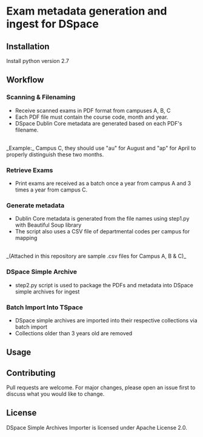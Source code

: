 # Exam metadata generation and ingest for DSpace

## Installation

Install python version 2.7

## Workflow

### Scanning & Filenaming

* Receive scanned exams in PDF format from campuses A, B, C
* Each PDF file must contain the course code, month and year.
* DSpace Dublin Core metadata are generated based on each PDF's filename. 
<br>
_Example:_ 
Campus C, they should use "au" for August and "ap" for April to properly distinguish these two months. 

### Retrieve Exams
* Print exams are received as a batch once a year from campus A and 3 times a year from campus C. 

### Generate metadata 
* Dublin Core metadata is generated from the file names using step1.py with Beautiful Soup library
* The script also uses a CSV file of departmental codes per campus for mapping
<br>
_(Attached in this repository are sample .csv files for Campus A, B & C)_

### DSpace Simple Archive
* step2.py script is used to package the PDFs and metadata into DSpace simple archives for ingest

### Batch Import Into TSpace
* DSpace simple archives are imported into their respective collections via batch import
* Collections older than 3 years old are removed

## Usage


## Contributing
Pull requests are welcome. For major changes, please open an issue first to discuss what you would like to change.

## License
DSpace Simple Archives Importer is licensed under Apache License 2.0.
